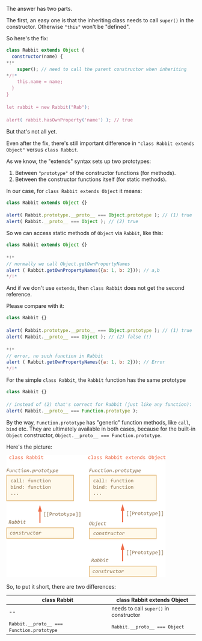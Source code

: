 The answer has two parts.

The first, an easy one is that the inheriting class needs to call `super()` in the constructor. Otherwise `"this"` won't be "defined".

So here's the fix:

```js run
class Rabbit extends Object {
  constructor(name) {
*!*
    super(); // need to call the parent constructor when inheriting
*/!*
    this.name = name;
  }
}

let rabbit = new Rabbit("Rab");

alert( rabbit.hasOwnProperty('name') ); // true
```

But that's not all yet.

Even after the fix, there's still important difference in `"class Rabbit extends Object"` versus `class Rabbit`.

As we know, the "extends" syntax sets up two prototypes:

1. Between `"prototype"` of the constructor functions (for methods).
2. Between the constructor functions itself (for static methods).

In our case, for `class Rabbit extends Object` it means:

```js run
class Rabbit extends Object {}

alert( Rabbit.prototype.__proto__ === Object.prototype ); // (1) true
alert( Rabbit.__proto__ === Object ); // (2) true
```

So we can access static methods of `Object` via `Rabbit`, like this:

```js run
class Rabbit extends Object {}

*!*
// normally we call Object.getOwnPropertyNames
alert ( Rabbit.getOwnPropertyNames({a: 1, b: 2})); // a,b
*/!*
```

And if we don't use `extends`, then `class Rabbit` does not get the second reference.

Please compare with it:

```js run
class Rabbit {}

alert( Rabbit.prototype.__proto__ === Object.prototype ); // (1) true
alert( Rabbit.__proto__ === Object ); // (2) false (!)

*!*
// error, no such function in Rabbit
alert ( Rabbit.getOwnPropertyNames({a: 1, b: 2})); // Error
*/!*
```

For the simple `class Rabbit`, the `Rabbit` function has the same prototype

```js run
class Rabbit {}

// instead of (2) that's correct for Rabbit (just like any function):
alert( Rabbit.__proto__ === Function.prototype );
```

By the way, `Function.prototype` has "generic" function methods, like `call`, `bind` etc. They are ultimately available in both cases, because for the built-in `Object` constructor, `Object.__proto__ === Function.prototype`.

Here's the picture:

![](rabbit-extends-object.png)

So, to put it short, there are two differences:

| class Rabbit | class Rabbit extends Object  |
|--------------|------------------------------|
| --             | needs to call `super()` in constructor |
| `Rabbit.__proto__ === Function.prototype` | `Rabbit.__proto__ === Object` |
